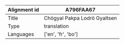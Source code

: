 |Alignment id | A796FAA67
| --- | --- 
|Title | Chögyal Pakpa Lodrö Gyaltsen 
|Type | translation
|Languages | ['en', 'fr', 'bo']